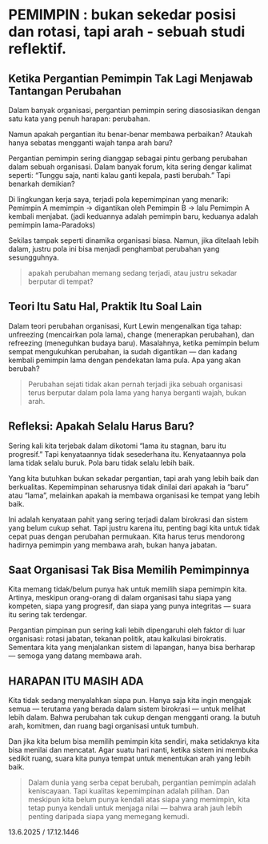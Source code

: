 # PEMIMPIN : bukan sekedar posisi dan rotasi, tapi arah - sebuah studi reflektif.
## Ketika Pergantian Pemimpin Tak Lagi Menjawab Tantangan Perubahan

Dalam banyak organisasi, pergantian pemimpin sering diasosiasikan dengan satu kata yang penuh harapan: perubahan.

Namun apakah pergantian itu benar-benar membawa perbaikan? Ataukah hanya sebatas mengganti wajah tanpa arah baru?

Pergantian pemimpin sering dianggap sebagai pintu gerbang perubahan dalam sebuah organisasi. Dalam banyak forum, kita sering dengar kalimat seperti: “Tunggu saja, nanti kalau ganti kepala, pasti berubah.” Tapi benarkah demikian?

Di lingkungan kerja saya, terjadi pola kepemimpinan yang menarik: Pemimpin A memimpin → digantikan oleh Pemimpin B → lalu Pemimpin A kembali menjabat. (jadi keduannya adalah pemimpin baru, keduanya adalah pemimpin lama-Paradoks)

Sekilas tampak seperti dinamika organisasi biasa. Namun, jika ditelaah lebih dalam, justru pola ini bisa menjadi penghambat perubahan yang sesungguhnya.
>apakah perubahan memang sedang terjadi, atau justru sekadar berputar di tempat?

## Teori Itu Satu Hal, Praktik Itu Soal Lain
Dalam teori perubahan organisasi, Kurt Lewin mengenalkan tiga tahap: unfreezing (mencairkan pola lama), change (menerapkan perubahan), dan refreezing (meneguhkan budaya baru). Masalahnya, ketika pemimpin belum sempat mengukuhkan perubahan, ia sudah digantikan — dan kadang kembali pemimpin lama dengan pendekatan lama pula. Apa yang akan berubah?
>Perubahan sejati tidak akan pernah terjadi jika sebuah organisasi terus berputar dalam pola lama yang hanya berganti wajah, bukan arah.

## Refleksi: Apakah Selalu Harus Baru?
Sering kali kita terjebak dalam dikotomi “lama itu stagnan, baru itu progresif.” Tapi kenyataannya tidak sesederhana itu. Kenyataannya pola lama tidak selalu buruk. Pola baru tidak selalu lebih baik.

Yang kita butuhkan bukan sekadar pergantian, tapi arah yang lebih baik dan berkualitas. Kepemimpinan seharusnya tidak dinilai dari apakah ia “baru” atau “lama”, melainkan apakah ia membawa organisasi ke tempat yang lebih baik.

Ini adalah kenyataan pahit yang sering terjadi dalam birokrasi dan sistem yang belum cukup sehat. Tapi justru karena itu, penting bagi kita untuk tidak cepat puas dengan perubahan permukaan. Kita harus terus mendorong hadirnya pemimpin yang membawa arah, bukan hanya jabatan.

## Saat Organisasi Tak Bisa Memilih Pemimpinnya
Kita memang tidak/belum punya hak untuk memilih siapa pemimpin kita. Artinya, meskipun orang-orang di dalam organisasi tahu siapa yang kompeten, siapa yang progresif, dan siapa yang punya integritas — suara itu sering tak terdengar.

Pergantian pimpinan pun sering kali lebih dipengaruhi oleh faktor di luar organisasi: rotasi jabatan, tekanan politik, atau kalkulasi birokratis. Sementara kita yang menjalankan sistem di lapangan, hanya bisa berharap — semoga yang datang membawa arah.

## HARAPAN ITU MASIH ADA
Kita tidak sedang menyalahkan siapa pun. Hanya saja kita ingin mengajak semua — terutama yang berada dalam sistem birokrasi — untuk melihat lebih dalam. Bahwa perubahan tak cukup dengan mengganti orang. Ia butuh arah, komitmen, dan ruang bagi organisasi untuk tumbuh.

Dan jika kita belum bisa memilih pemimpin kita sendiri, maka setidaknya kita bisa menilai dan mencatat. Agar suatu hari nanti, ketika sistem ini membuka sedikit ruang, suara kita punya tempat untuk menentukan arah yang lebih baik.

>Dalam dunia yang serba cepat berubah, pergantian pemimpin adalah keniscayaan. Tapi kualitas kepemimpinan adalah pilihan. Dan meskipun kita belum punya kendali atas siapa yang memimpin, kita tetap punya kendali untuk menjaga nilai — bahwa arah jauh lebih penting daripada siapa yang memegang kemudi.

13.6.2025 / 17.12.1446
